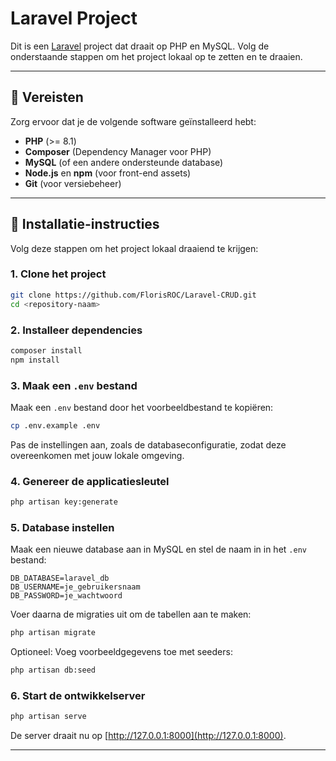 # Laravel Project

Dit is een [Laravel](https://laravel.com/) project dat draait op PHP en MySQL. Volg de onderstaande stappen om het project lokaal op te zetten en te draaien.

---

## 🚀 Vereisten
Zorg ervoor dat je de volgende software geïnstalleerd hebt:

- **PHP** (>= 8.1)
- **Composer** (Dependency Manager voor PHP)
- **MySQL** (of een andere ondersteunde database)
- **Node.js** en **npm** (voor front-end assets)
- **Git** (voor versiebeheer)

---

## 📂 Installatie-instructies

Volg deze stappen om het project lokaal draaiend te krijgen:

### 1. Clone het project
```bash
git clone https://github.com/FlorisROC/Laravel-CRUD.git 
cd <repository-naam>
```

### 2. Installeer dependencies
```bash
composer install
npm install
```

### 3. Maak een `.env` bestand
Maak een `.env` bestand door het voorbeeldbestand te kopiëren:
```bash
cp .env.example .env
```
Pas de instellingen aan, zoals de databaseconfiguratie, zodat deze overeenkomen met jouw lokale omgeving.

### 4. Genereer de applicatiesleutel
```bash
php artisan key:generate
```

### 5. Database instellen
Maak een nieuwe database aan in MySQL en stel de naam in in het `.env` bestand:
```
DB_DATABASE=laravel_db
DB_USERNAME=je_gebruikersnaam
DB_PASSWORD=je_wachtwoord
```

Voer daarna de migraties uit om de tabellen aan te maken:
```bash
php artisan migrate
```

Optioneel: Voeg voorbeeldgegevens toe met seeders:
```bash
php artisan db:seed
```

### 6. Start de ontwikkelserver
```bash
php artisan serve
```
De server draait nu op [http://127.0.0.1:8000](http://127.0.0.1:8000).

---

